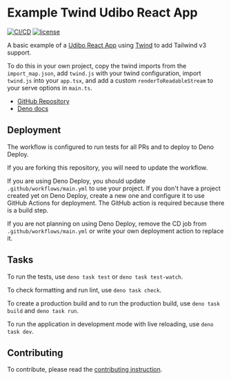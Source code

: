 # Example Twind Udibo React App

[![CI/CD](https://github.com/udibo/react_app_example/actions/workflows/main.yml/badge.svg?branch=main)](https://github.com/udibo/react_app_example/actions/workflows/main.yml)
[![license](https://img.shields.io/github/license/udibo/react_app_example)](https://github.com/udibo/react_app_example/blob/main/LICENSE)

A basic example of a [Udibo React App](https://deno.land/x/udibo_react_app)
using [Twind](https://twind.style/) to add Tailwind v3 support.

To do this in your own project, copy the twind imports from the
`import_map.json`, add `twind.js` with your twind configuration, import
`twind.js` into your `app.tsx`, and add a custom `renderToReadableStream` to
your serve options in `main.ts`.

- [GitHub Repository](https://github.com/udibo/react_app/)
- [Deno docs](https://deno.land/x/udibo_react_app)

## Deployment

The workflow is configured to run tests for all PRs and to deploy to Deno
Deploy.

If you are forking this repository, you will need to update the workflow.

If you are using Deno Deploy, you should update `.github/workflows/main.yml` to
use your project. If you don't have a project created yet on Deno Deploy, create
a new one and configure it to use GitHub Actions for deployment. The GitHub
action is required because there is a build step.

If you are not planning on using Deno Deploy, remove the CD job from
`.github/workflows/main.yml` or write your own deployment action to replace it.

## Tasks

To run the tests, use `deno task test` or `deno task test-watch`.

To check formatting and run lint, use `deno task check`.

To create a production build and to run the production build, use
`deno task build` and `deno task run`.

To run the application in development mode with live reloading, use
`deno task dev`.

## Contributing

To contribute, please read the [contributing instruction](CONTRIBUTING.md).
